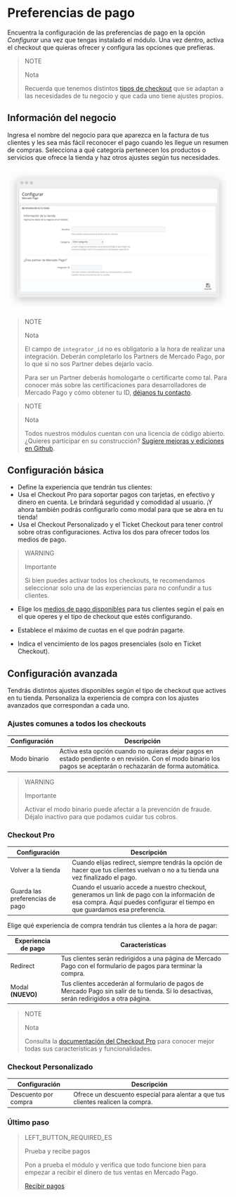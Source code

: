 # Preferencias de pago


Encuentra la configuración de las preferencias de pago en la opción *Configurar* una vez que tengas instalado el módulo. Una vez dentro, activa el checkout que quieras ofrecer y configura las opciones que prefieras.

> NOTE
>
> Nota
>
> Recuerda que tenemos distintos [tipos de checkout](https://www.mercadopago.com.ar/developers/es/guides/plugins/prestashop/introduction/#bookmark_tipos_de_checkout) que se adaptan a las necesidades de tu negocio y que cada uno tiene ajustes propios.

## Información del negocio

Ingresa el nombre del negocio para que aparezca en la factura de tus clientes y les sea más fácil reconocer el pago cuando les llegue un resumen de compras. Selecciona a qué categoría pertenecen los productos o servicios que ofrece la tienda y haz otros ajustes según tus necesidades.

![Información básica](/images/prestashop/preferences_es.jpg)

> NOTE
>
> Nota
>
> El campo de `integrator_id` no es obligatorio a la hora de realizar una integración. Deberán completarlo los Partners de Mercado Pago, por lo que si no sos Partner debes dejarlo vacío.
>
> Para ser un Partner deberás homologarte o certificarte como tal. Para conocer más sobre las certificaciones para desarrolladores de Mercado Pago y cómo obtener tu ID, [déjanos tu contacto](https://docs.google.com/forms/d/e/1FAIpQLSdbA1Y8_9RD2xTCRDHLxeVYrrSIy5s2ME8Ku6_gEcSu60KUHQ/viewform). 

<span></span>

> NOTE
>
> Nota
>
> Todos nuestros módulos cuentan con una licencia de código abierto. ¿Quieres participar en su construcción? [Sugiere mejoras y ediciones en Github](https://github.com/mercadopago/cart-prestashop-7).

## Configuración básica

* Define la experiencia que tendrán tus clientes:
 * Usa el Checkout Pro para soportar pagos con tarjetas, en efectivo y dinero en cuenta. Le brindará seguridad y comodidad al usuario. ¡Y ahora también podrás configurarlo como modal para que se abra en tu tienda!
 * Usa el Checkout Personalizado y el Ticket Checkout para tener control sobre otras configuraciones. Activa los dos para ofrecer todos los medios de pago.

> WARNING
>
> Importante
>
> Si bien puedes activar todos los checkouts, te recomendamos seleccionar solo una de las experiencias para no confundir a tus clientes.

* Elige los [medios de pago disponibles](https://www.mercadopago.com.ar/developers/es/guides/localization/payment-methods/) para tus clientes según el país en el que operes y el tipo de checkout que estés configurando. 

* Establece el máximo de cuotas en el que podrán pagarte.

* Indica el vencimiento de los pagos presenciales (solo en Ticket Checkout).

## Configuración avanzada

Tendrás distintos ajustes disponibles según el tipo de checkout que actives en tu tienda. Personaliza la experiencia de compra con los ajustes avanzados que correspondan a cada uno.

### Ajustes comunes a todos los checkouts

| Configuración | Descripción                                                               	                |
|---------------|-----------------------------------------------------------------------------------------------|
| Modo binario  | Activa esta opción cuando no quieras dejar pagos en estado pendiente o en revisión. Con el modo binario los pagos se aceptarán o rechazarán de forma automática.|

> WARNING
>
> Importante
>
> Activar el modo binario puede afectar a la prevención de fraude. Déjalo inactivo para que podamos cuidar tus cobros.

### Checkout Pro

| Configuración                   | Descripción                                                              	                                   |
|---------------------------------|----------------------------------------------------------------------------------------------------------------|
| Volver a la tienda              | Cuando elijas redirect, siempre tendrás la opción de hacer que tus clientes vuelvan o no a tu tienda una vez finalizado el pago.|
| Guarda las preferencias de pago | Cuando el usuario accede a nuestro checkout, generamos un link de pago con la información de esa compra. Aquí puedes configurar el tiempo en que guardamos esa preferencia. |

Elige qué experiencia de compra tendrán tus clientes a la hora de pagar: 

| Experiencia de pago           | Características                                                              	                                 |
|-------------------------------|----------------------------------------------------------------------------------------------------------------|
| Redirect     	                | Tus clientes serán redirigidos a una página de Mercado Pago con el formulario de pagos para terminar la compra.|
| Modal **(NUEVO)**               | Tus clientes accederán al formulario de pagos de Mercado Pago sin salir de tu tienda. Si lo desactivas, serán redirigidos a otra página. |

> NOTE
>
> Nota
>
> Consulta la [documentación del Checkout Pro](https://www.mercadopago.com.ar/developers/es/guides/online-payments/checkout-pro/introduction/) para conocer mejor todas sus características y funcionalidades.

### Checkout Personalizado

| Configuración                   | Descripción                                                                      |
|---------------------------------|----------------------------------------------------------------------------------|
| Descuento por compra            | Ofrece un descuento especial para alentar a que tus clientes realicen la compra. |

### Último paso

> LEFT_BUTTON_REQUIRED_ES
>
> Prueba y recibe pagos
>
> Pon a prueba el módulo y verifica que todo funcione bien para empezar a recibir el dinero de tus ventas en Mercado Pago.
>
>
> [Recibir pagos](https://www.mercadopago.com.ar/developers/es/guides/plugins/prestashop/receive-payments/)
